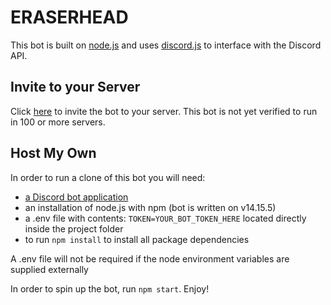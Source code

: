 # ERASERHEAD

This bot is built on [node.js](https://nodejs.org/ "Node.js Website") and uses [discord.js](https://discord.js.org/ "Discord.js Website") to interface with the Discord API.

## Invite to your Server ##

Click [here](https://discord.com/oauth2/authorize?client_id=812873002462478357&scope=bot&permissions=75776 "Discord Invite Link") to invite the bot to your server. This bot is not yet verified to run in 100 or more servers.

## Host My Own ##

In order to run a clone of this bot you will need:
* [a Discord bot application](https://discordjs.guide/preparations/setting-up-a-bot-application.html#creating-your-bot "How to create a Discord bot application")
* an installation of node.js with npm (bot is written on v14.15.5)
* a .env file with contents: `TOKEN=YOUR_BOT_TOKEN_HERE` located directly inside the project folder
* to run `npm install` to install all package dependencies

A .env file will not be required if the node environment variables are supplied externally

In order to spin up the bot, run `npm start`. Enjoy!
